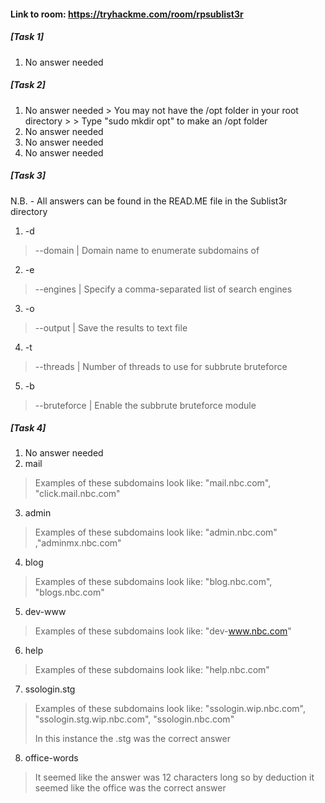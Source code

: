 #### Link to room: https://tryhackme.com/room/rpsublist3r

##### [Task 1]
   1. No answer needed

##### [Task 2]
   1. No answer needed
     > You may not have the /opt folder in your root directory
     >
     > Type "sudo mkdir opt" to make an /opt folder
   2. No answer needed
   3. No answer needed
   4. No answer needed

##### [Task 3]

N.B. - All answers can be found in the READ.ME file in the Sublist3r directory 
   1. -d
> --domain  | Domain name to enumerate subdomains of
   2. -e
> --engines | Specify a comma-separated list of search engines
   3. -o 
> --output  | Save the results to text file
   4. -t 
>--threads  | Number of threads to use for subbrute bruteforce
   5. -b
> --bruteforce  | Enable the subbrute bruteforce module

##### [Task 4]
   1. No answer needed
   2. mail 
> Examples of these subdomains look like: "mail.nbc.com", "click.mail.nbc.com"
   3. admin 
> Examples of these subdomains look like: "admin.nbc.com" ,"adminmx.nbc.com"
   4. blog
> Examples of these subdomains look like: "blog.nbc.com", "blogs.nbc.com"
   5. dev-www
> Examples of these subdomains look like: "dev-www.nbc.com"
   6. help 
> Examples of these subdomains look like: "help.nbc.com"
   7. ssologin.stg
> Examples of these subdomains look like: "ssologin.wip.nbc.com", "ssologin.stg.wip.nbc.com", "ssologin.nbc.com"
>
> In this instance the .stg was the correct answer
   8. office-words 
> It seemed like the answer was 12 characters long so by deduction it seemed like the office was the correct answer
   
